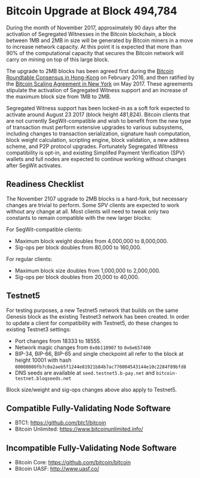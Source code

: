 # Bitcoin Upgrade at Block 494,784

During the month of November 2017, approximately 90 days after the activation of Segregated Witnesses in the Bitcoin blockchain, a block between 1MB and 2MB in size will be generated by Bitcoin miners in a move to increase network capacity. At this point it is expected that more than 90% of the computational capacity that secures the Bitcoin network will carry on mining on top of this large block.

The upgrade to 2MB blocks has been agreed first during the [Bitcoin Roundtable Consensus in Hong-Kong](https://medium.com/@bitcoinroundtable/bitcoin-roundtable-consensus-266d475a61ff) on February 2016, and then ratified by the [Bitcoin Scaling Agreement in New York](https://medium.com/@DCGco/bitcoin-scaling-agreement-at-consensus-2017-133521fe9a77) on May 2017. These agreements stipulate the activation of Segregated Witness support and an increase of the maximum block size from 1MB to 2MB.

Segregated Witness support has been locked-in as a soft fork expected to activate around August 23 2017 (block height 481,824). Bitcoin clients that are not currently SegWit-compatible and wish to benefit from the new type of transaction must perform extensive upgrades to various subsystems, including changes to transaction serialization, signature hash computation, block weight calculation, scripting engine, block validation, a new address scheme, and P2P protocol upgrades. Fortunately Segregated Witness compatibility is opt-in, and existing Simplifed Payment Verification (SPV) wallets and full nodes are expected to continue working without changes after SegWit activates.

## Readiness Checklist

The November 2107 upgrade to 2MB blocks is a hard-fork, but necessary changes are trivial to perform. Some SPV clients are expected to work without any change at all. Most clients will need to tweak only two constants to remain compatible with the new larger blocks:

For SegWit-compatible clients:

- Maximum block weight doubles from 4,000,000 to 8,000,000.
- Sig-ops per block doubles from 80,000 to 160,000.

For regular clients:

- Maximum block size doubles from 1,000,000 to 2,000,000.
- Sig-ops per block doubles from 20,000 to 40,000.

## Testnet5

For testing purposes, a new Testnet5 network that builds on the same Genesis block as the existing Testnet3 network has been created. In order to update a client for compatibility with Testnet5, do these changes to existing Testnet3 settings:

- Port changes from 18333 to 18555.
- Network magic changes from `0x0b110907` to `0x6e657400`
- BIP-34, BIP-66, BIP-65 and single checkpoint all refer to the block at height 10001 with hash `00000000fb7c0a2aeb5f1244e81921b84b7ac770004543144e10c2284f89bfd8`
- DNS seeds are available at `seed.testnet5.b-pay.net` and `bitcoin-testnet.bloqseeds.net`

Block size/weight and sig-ops changes above also apply to Testnet5.

## Compatible Fully-Validating Node Software

- BTC1: https://github.com/btc1/bitcoin
- Bitcoin Unlimited: https://www.bitcoinunlimited.info/

## Incompatible Fully-Validating Node Software

- Bitcoin Core: https://github.com/bitcoin/bitcoin
- Bitcoin UASF: http://www.uasf.co/
